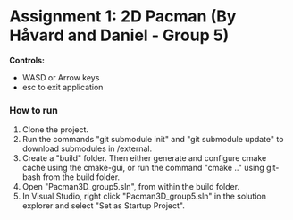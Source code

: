 # Assignment 1: 2D Pacman (By Håvard and Daniel - Group 5)

**Controls:**
- WASD or Arrow keys
- esc to exit application

### How to run
1. Clone the project.
2. Run the commands "git submodule init" and "git submodule update" to download submodules in /external.
3. Create a "build" folder. Then either generate and configure cmake cache using the cmake-gui, or run the command "cmake .." using git-bash from the build folder.
4. Open "Pacman3D_group5.sln", from within the build folder.
5. In Visual Studio, right click "Pacman3D_group5.sln" in the solution explorer and select "Set as Startup Project".


